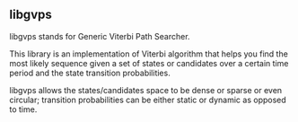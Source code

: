 libgvps
---

libgvps stands for Generic Viterbi Path Searcher.

This library is an implementation of Viterbi algorithm that helps you find the most likely sequence given a set of states or candidates over a certain time period and the state transition probabilities.

libgvps allows the states/candidates space to be dense or sparse or even circular; transition probabilities can be either static or dynamic as opposed to time.
